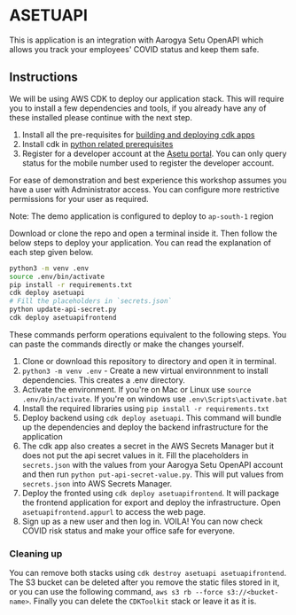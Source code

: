 # ASETUAPI

This is application is an integration with Aarogya Setu OpenAPI which allows you track your employees' COVID status and keep them safe.

## Instructions

We will be using AWS CDK to deploy our application stack. This will require you to install a few dependencies and tools, if you already have any of these installed please continue with the next step.

1. Install all the pre-requisites for [building and deploying cdk apps](https://cdkworkshop.com/15-prerequisites.html)
2. Install cdk in [python related prerequisites](https://cdkworkshop.com/15-prerequisites/600-python.html)
3. Register for a developer account at the [Asetu portal](https://openapi.aarogyasetu.gov.in/). You can only query status for the mobile number used to register the developer account.

For ease of demonstration and best experience this workshop assumes you have a user with Administrator access. You can configure more restrictive permissions for your user as required.

Note: The demo application is configured to deploy to `ap-south-1` region

Download or clone the repo and open a terminal inside it. Then follow the below steps to deploy your application. You can read the explanation of each step given below.

```Bash
python3 -m venv .env
source .env/bin/activate
pip install -r requirements.txt
cdk deploy asetuapi
# Fill the placeholders in `secrets.json`
python update-api-secret.py
cdk deploy asetuapifrontend
```

These commands perform operations equivalent to the following steps. You can paste the commands directly or make the changes yourself.

1. Clone or download this repository to directory and open it in terminal.
2. `python3 -m venv .env`  - Create a new virtual environnment to install dependencies. This creates a .env directory.
3. Activate the environment. If you're on Mac or Linux use `source .env/bin/activate`. If you're on windows use `.env\Scripts\activate.bat`
4. Install the required libraries using `pip install -r requirements.txt`
5. Deploy backend using `cdk deploy asetuapi`. This command will bundle up the dependencies and deploy the backend infrastructure for the application
6. The cdk app also creates a secret in the AWS Secrets Manager but it does not put the api secret values in it. Fill the placeholders in `secrets.json` with the values from your Aarogya Setu OpenAPI account and then run `python put-api-secret-value.py`. This will put values from `secrets.json` into AWS Secrets Manager.
7. Deploy the fronted using `cdk deploy asetuapifrontend`. It will package the frontend application for export and deploy the infrastructure. Open `asetuapifrontend.appurl` to access the web page.
8. Sign up as a new user and then log in. VOILA! You can now check COVID risk status and make your office safe for everyone.

### Cleaning up

You can remove both stacks using `cdk destroy asetuapi asetuapifrontend`. The S3 bucket can be deleted after you remove the static files stored in it, or you can use the following command, `aws s3 rb --force s3://<bucket-name>`. Finally you can delete the `CDKToolkit` stack or leave it as it is.
